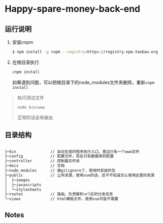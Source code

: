 # Happy-spare-money-back-end

## 运行说明

1. 安装cnpm

    ```bash
    $ npm install -g cnpm --registry=https://registry.npm.taobao.org
    ```

2. 在根目录执行

    ```bash
    cnpm install
    ```

    如果遇到问题，可以把根目录下的node_modules文件夹删除，重新`cnpm install`


> 执行测试文件
> 
> ```
> node bin/www
> ```
> 
> 正常的话会有输出

## 目录结构

```bash

├─bin               // 自动生成的程序执行入口，里边只有一个www文件  
├─config            // 配置文件，现在只有数据库的配置
├─controller        // 控制器文件夹
├─docs              // 文档
├─node_modules      // 被gitignore了，使用时安装的包
├─public            // 公共资源，使用vue的话，还不不知道怎么使用这里的资源
│  ├─images         
│  ├─javascripts    
│  └─stylesheets    
├─routes            // 路由，负责解析url后的分发任务
└─views             // html模板文件，使用vue可能不需要

```

## Notes
